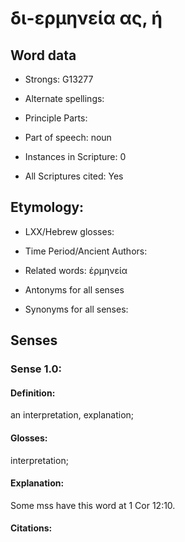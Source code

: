 # δι-ερμηνεία ας, ἡ

<!-- Status: S2=NeedsFinalCheck -->
<!-- Lexica used for edits:   -->

## Word data

* Strongs: G13277

* Alternate spellings:
 

* Principle Parts: 


* Part of speech: noun


* Instances in Scripture: 0

* All Scriptures cited: Yes

## Etymology: 


* LXX/Hebrew glosses: 


* Time Period/Ancient Authors: 


* Related words: ἑρμηνεία

* Antonyms for all senses

* Synonyms for all senses: 

## Senses 

### Sense  1.0: 

#### Definition: 

an interpretation, explanation;

#### Glosses: 

interpretation; 

#### Explanation: 

Some mss have this word at 1 Cor 12:10.


#### Citations: 


